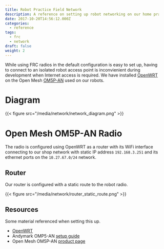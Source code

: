 ```yaml
---
title: Robot Practice Field Network
description: A reference on setting up robot networking on our home practice field.
date: 2017-10-20T14:56:12.000Z
categories:
  - reference
tags:
  - frc
  - network
draft: false
weight: 2
---
```


While using FRC radios in the default configuration is easy to set up, having to connect to an isolated robot access point is inconvienient during development when Internet access is required. We have installed [OpenWRT][openwrt] on the Open Mesh [OM5P-AN][om5p] used on our robots.

# Diagram

{{< figure src="/media/network/network_diagram.png" >}}

# Open Mesh OM5P-AN Radio

The radio is configured using OpenWRT as a router with its WiFi interface connecting to our shop network with static IP address `192.168.3.251` and its ethernet ports on the `10.27.67.0/24` network.

## Router

Our router is configured with a static route to the robot radio.

{{< figure src="/media/network/router_static_route.png" >}}

## Resources

Some material referenced when setting this up.

- [OpenWRT][openwrt]
- Andymark OMP5-AN [setup guide][andymark]
- Open Mesh OM5P-AN [product page][om5p]

[andymark]: http://files.andymark.com/OM5P-AN_QuickAP_Setup.pdf
[om5p]: https://wiki.openwrt.org/toh/hwdata/open-mesh/open-mesh_om5p
[openwrt]: https://openwrt.org
